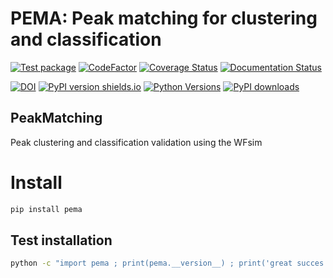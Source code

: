 # PEMA: Peak matching for clustering and classification
[![Test package](https://github.com/XENONnT/pema/actions/workflows/pytest.yml/badge.svg?branch=master)](https://github.com/XENONnT/pema/actions/workflows/pytest.yml)
[![CodeFactor](https://www.codefactor.io/repository/github/xenonnt/pema/badge)](https://www.codefactor.io/repository/github/xenonnt/pema)
[![Coverage Status](https://coveralls.io/repos/github/XENONnT/pema/badge.svg?branch=master)](https://coveralls.io/github/XENONnT/pema?branch=master)
[![Documentation Status](https://readthedocs.org/projects/pema/badge/?version=latest)](https://pema.readthedocs.io/en/latest/?badge=latest)

[![DOI](https://zenodo.org/badge/DOI/10.5281/zenodo.5594916.svg)](https://doi.org/10.5281/zenodo.5594916)
[![PyPI version shields.io](https://img.shields.io/pypi/v/pema.svg)](https://pypi.python.org/pypi/pema/)
[![Python Versions](https://img.shields.io/pypi/pyversions/pema.svg)](https://pypi.python.org/pypi/pema)
[![PyPI downloads](https://img.shields.io/pypi/dm/pema.svg)](https://pypistats.org/packages/pema)

## PeakMatching
Peak clustering and classification validation using the WFsim


# Install
```bash
pip install pema
```

## Test installation
```bash
python -c "import pema ; print(pema.__version__) ; print('great succes')
```
